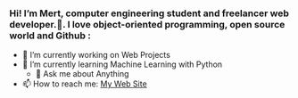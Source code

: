 ### Hi! I’m Mert, computer engineering student and freelancer  web developer.👋. I love object-oriented programming, open source world and Github :


 

- 🔭 I’m currently working on Web Projects
- 🌱 I’m currently learning Machine Learning with Python
  - 💬 Ask me about Anything
- 📫 How to reach me: [My Web Site](https://www.mertfurkanerguden.com/)
 
 

